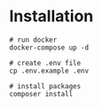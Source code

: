 # Installation

```
# run docker
docker-compose up -d

# create .env file
cp .env.example .env

# install packages
composer install
```


